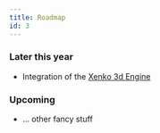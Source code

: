```yaml
---
title: Roadmap
id: 3
---
```


### Later this year
* Integration of the [Xenko 3d Engine](https://xenko.com)

### Upcoming
* ... other fancy stuff
